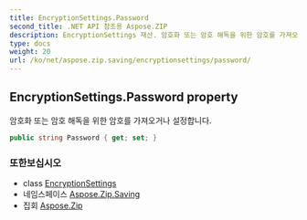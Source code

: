 ```yaml
---
title: EncryptionSettings.Password
second_title: .NET API 참조용 Aspose.ZIP
description: EncryptionSettings 재산. 암호화 또는 암호 해독을 위한 암호를 가져오거나 설정합니다.
type: docs
weight: 20
url: /ko/net/aspose.zip.saving/encryptionsettings/password/
---
```

## EncryptionSettings.Password property

암호화 또는 암호 해독을 위한 암호를 가져오거나 설정합니다.

```csharp
public string Password { get; set; }
```

### 또한보십시오

* class [EncryptionSettings](../)
* 네임스페이스 [Aspose.Zip.Saving](../../encryptionsettings/)
* 집회 [Aspose.Zip](../../../)


